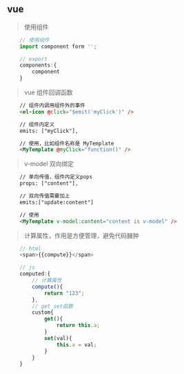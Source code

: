 <!--
 * @作者: 14770137
 * @Date: 2022-03-18 09:23:14
-->
## vue
> 使用组件
```js
    // 使用组件 
    import component form '';

    // export
    components:{
        component
    }
```

> vue 组件回调函数
```html
    // 组件内调用组件外的事件
    <el-icon @click="$emit('myClick')" />

    // 组件内定义
    emits: ["myClick"],

    // 使用，比如组件名称是 MyTemplate
    <MyTemplate @myClick="function()" />

```

> v-model 双向绑定
```html
    // 单向传值，组件内定义pops
    props: ["content"],

    // 双向传值需要加上
    emits:["update:content"]

    // 使用
    <MyTemplate v-model:content="content is v-model" />
```

> 计算属性，作用是方便管理，避免代码臃肿
```js
    // html
    <span>{{compute}}</span>

    // js
    computed:{
        // 计算属性
        compute(){
            return "123";
        },
        // get set函数
        custom{
            get(){
                return this.a;
            }
            set(val){
                this.a = val; 
            }
        }
    }


    
```